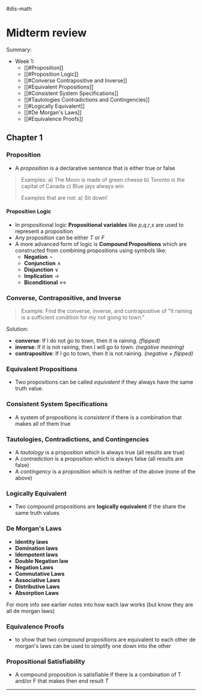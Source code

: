 #dis-math 

# Midterm review
Summary:
- Week 1:
	- [[#Proposition]]
	- [[#Proposition Logic]]
	- [[#Converse Contrapositive and Inverse]]
	- [[#Equivalent Propositions]]
	- [[#Consistent System Specifications]]
	- [[#Tautologies Contradictions and Contingencies]]
	- [[#Logically Equivalent]]
	- [[#De Morgan's Laws]]
	- [[#Equivalence Proofs]]

## Chapter 1

### Proposition
- A *proposition* is a declarative sentence that is either true or false
>Examples:
>a) The Moon is made of green cheese
>b) Toronto is the capital of Canada
>c) Blue jays always win
>
>Examples that are not:
>a) Sit down!

#### Proposition Logic
- In propositional logic **Propositional variables** like *p*,*q*,*r*,*s* are used to represent a proposition
- Any proposition can be either *T* or *F*
- A more advanced form of logic is **Compound Propositions** which are constructed from combining propositions using symbols like:
	- **Negation** $\neg$
	- **Conjunction** $\wedge$
	- **Disjunction** $\vee$
	- **Implication** $\rightarrow$
	- **Biconditional** $\leftrightarrow$
	
### Converse, Contrapositive, and Inverse
>Example: Find the converse, inverse, and contrapositive of "It raining is a sufficient condition for my not going to town."

Solution:
- **converse**: If I do not go to town, then it is raining. *(flipped)*
- **inverse**: If it is not raining, then I will go to town. *(negative meaning)*
- **contrapositive**: If I go to town, then it is not raining. *(negative + flipped)*

### Equivalent Propositions
- Two propositions can be called *equivalent* if they always have the same truth value.

### Consistent System Specifications
- A system of propositions is *consistent* if there is a combination that makes all of them true

### Tautologies, Contradictions, and Contingencies
- A *tautology* is a proposition which is always true (all results are true)
- A *contradiction* is a proposition which is always false (all results are false)
- A *contingency* is a proposition which is neither of the above (none of the above)

### Logically Equivalent
- Two compound propositions are **logically equivalent** if the share the same truth values

### De Morgan's Laws
- **Identity laws**
- **Domination laws**
- **Idempotent laws**
- **Double Negation law**
- **Negation Laws**
- **Commutative Laws**
- **Associative Laws**
- **Distributive Laws**
- **Absorption Laws**

For more info see earlier notes into how each law works (but know they are all de morgan laws)

### Equivalence Proofs
- to show that two compound propositions are equivalent to each other de morgan's laws can be used to simplify one down into the other 

### Propositional Satisfiability
- A compound proposition is satisfiable if there is a combination of T and/or F that makes then end result *T*



---